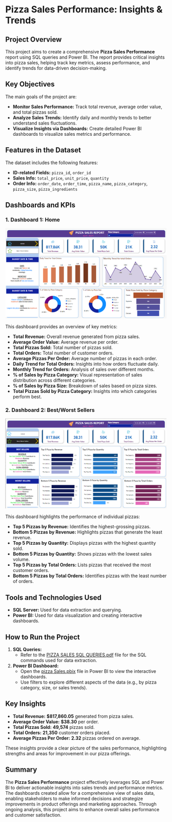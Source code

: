 # Pizza Sales Performance: Insights & Trends

## Project Overview

This project aims to create a comprehensive **Pizza Sales Performance** report using SQL queries and Power BI. The report provides critical insights into pizza sales, helping track key metrics, assess performance, and identify trends for data-driven decision-making.

## Key Objectives

The main goals of the project are:

*   **Monitor Sales Performance:** Track total revenue, average order value, and total pizzas sold.
*   **Analyze Sales Trends:** Identify daily and monthly trends to better understand sales fluctuations.
*   **Visualize Insights via Dashboards:** Create detailed Power BI dashboards to visualize sales metrics and performance.

## Features in the Dataset

The dataset includes the following features:

*   **ID-related Fields:** `pizza_id`, `order_id`
*   **Sales Info:** `total_price`, `unit_price`, `quantity`
*   **Order Info:** `order_date`, `order_time`, `pizza_name`, `pizza_category`, `pizza_size`, `pizza_ingredients`

## Dashboards and KPIs

### 1. Dashboard 1: Home
![HOME](https://github.com/hussain-data-analyst/DataAnalystPortfolioProjects/blob/main/Proj%233%20-%20Pizza%20Sales%20Performance/Images/Dashboard%20Home.png)

This dashboard provides an overview of key metrics:

*   **Total Revenue:** Overall revenue generated from pizza sales.
*   **Average Order Value:** Average revenue per order.
*   **Total Pizzas Sold:** Total number of pizzas sold.
*   **Total Orders:** Total number of customer orders.
*   **Average Pizzas Per Order:** Average number of pizzas in each order.
*   **Daily Trend for Total Orders:** Insights into how orders fluctuate daily.
*   **Monthly Trend for Orders:** Analysis of sales over different months.
*   **% of Sales by Pizza Category:** Visual representation of sales distribution across different categories.
*   **% of Sales by Pizza Size:** Breakdown of sales based on pizza sizes.
*   **Total Pizzas Sold by Pizza Category:** Insights into which categories perform best.

### 2. Dashboard 2: Best/Worst Sellers
![BEST/WORST SELLERS](https://github.com/hussain-data-analyst/DataAnalystPortfolioProjects/blob/main/Proj%233%20-%20Pizza%20Sales%20Performance/Images/Dashboard%20Best%20%26%20Worst%20Sellers.png)


This dashboard highlights the performance of individual pizzas:

*   **Top 5 Pizzas by Revenue:** Identifies the highest-grossing pizzas.
*   **Bottom 5 Pizzas by Revenue:** Highlights pizzas that generate the least revenue.
*   **Top 5 Pizzas by Quantity:** Displays pizzas with the highest quantity sold.
*   **Bottom 5 Pizzas by Quantity:** Shows pizzas with the lowest sales volume.
*   **Top 5 Pizzas by Total Orders:** Lists pizzas that received the most customer orders.
*   **Bottom 5 Pizzas by Total Orders:** Identifies pizzas with the least number of orders.

## Tools and Technologies Used

*   **SQL Server:** Used for data extraction and querying.
*   **Power BI:** Used for data visualization and creating interactive dashboards.

## How to Run the Project

1.  **SQL Queries:**
    *   Refer to the [PIZZA SALES SQL QUERIES.pdf](https://github.com/hussain-data-analyst/DataAnalystPortfolioProjects/blob/main/Proj%233%20-%20Pizza%20Sales%20Performance/PIZZA%20SALES%20SQL%20QUERIES.pdf) file for the SQL commands used for data extraction.
2.  **Power BI Dashboard:**
    *   Open the [pizza Sales.pbix](https://github.com/hussain-data-analyst/DataAnalystPortfolioProjects/blob/main/Proj%233%20-%20Pizza%20Sales%20Performance/pizza%20Sales.pbix) file in Power BI to view the interactive dashboards.
    *   Use filters to explore different aspects of the data (e.g., by pizza category, size, or sales trends).

## Key Insights

*   **Total Revenue:** **$817,860.05** generated from pizza sales.
*   **Average Order Value:** **$38.30** per order.
*   **Total Pizzas Sold:** **49,574** pizzas sold.
*   **Total Orders:** **21,350** customer orders placed.
*   **Average Pizzas Per Order:** **2.32** pizzas ordered on average.

These insights provide a clear picture of the sales performance, highlighting strengths and areas for improvement in our pizza offerings.

## Summary

The **Pizza Sales Performance** project effectively leverages SQL and Power BI to deliver actionable insights into sales trends and performance metrics. The dashboards created allow for a comprehensive view of sales data, enabling stakeholders to make informed decisions and strategize improvements in product offerings and marketing approaches. Through ongoing analysis, this project aims to enhance overall sales performance and customer satisfaction.
